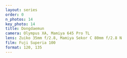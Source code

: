 ```yaml
---
layout: series
order: 0
n_photos: 14
key_photo: 14
title: Dongdaemun
camera: Olympus XA, Mamiya 645 Pro TL
lens: Zuiko 35mm f/2.8, Mamiya Sekor C 80mm f/2.8 N
film: Fuji Superia 100
format: 120, 135
---
```

